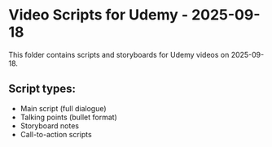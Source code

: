 # Video Scripts for Udemy - 2025-09-18

This folder contains scripts and storyboards for Udemy videos on 2025-09-18.

## Script types:
- Main script (full dialogue)
- Talking points (bullet format)
- Storyboard notes
- Call-to-action scripts
